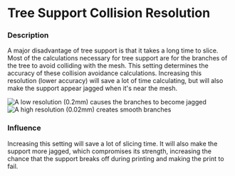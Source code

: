 Tree Support Collision Resolution
====
### **Description**
A major disadvantage of tree support is that it takes a long time to slice. Most of the calculations necessary for tree support are for the branches of the tree to avoid colliding with the mesh. This setting determines the accuracy of these collision avoidance calculations. Increasing this resolution (lower accuracy) will save a lot of time calculating, but will also make the support appear jagged when it's near the mesh.

![A low resolution (0.2mm) causes the branches to become jagged](../images/support_tree_collision_resolution_lo.png)
![A high resolution (0.02mm) creates smooth branches](../images/support_tree_collision_resolution_hi.png)

### **Influence**
Increasing this setting will save a lot of slicing time. It will also make the support more jagged, which compromises its strength, increasing the chance that the support breaks off during printing and making the print to fail.
